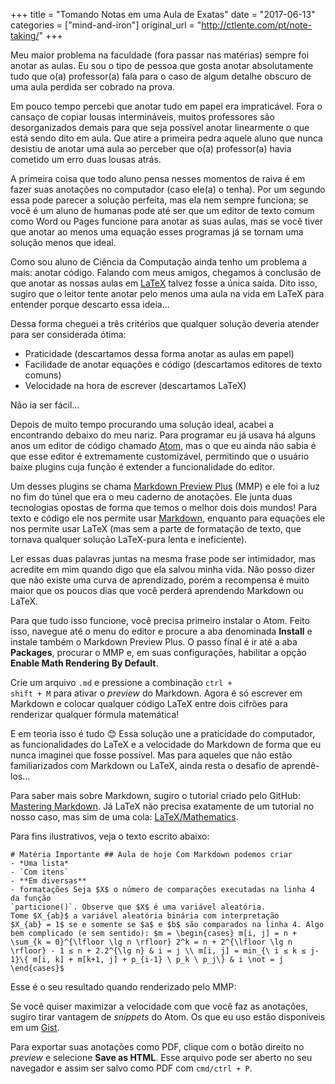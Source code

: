 +++
title = "Tomando Notas em uma Aula de Exatas"
date = "2017-06-13"
categories = ["mind-and-iron"]
original_url = "http://ctlente.com/pt/note-taking/"
+++

<p>
Meu maior problema na faculdade (fora passar nas matérias) sempre foi
anotar as aulas. Eu sou o tipo de pessoa que gosta anotar absolutamente
tudo que o(a) professor(a) fala para o caso de algum detalhe obscuro de
uma aula perdida ser cobrado na prova.
</p>
<p>
Em pouco tempo percebi que anotar tudo em papel era impraticável. Fora o
cansaço de copiar lousas intermináveis, muitos professores são
desorganizados demais para que seja possível anotar linearmente o que
está sendo dito em aula. Que atire a primeira pedra aquele aluno que
nunca desistiu de anotar uma aula ao perceber que o(a) professor(a)
havia cometido um erro duas lousas atrás.
</p>
<p>
A primeira coisa que todo aluno pensa nesses momentos de raiva é em
fazer suas anotações no computador (caso ele(a) o tenha). Por um segundo
essa pode parecer a solução perfeita, mas ela nem sempre funciona; se
você é um aluno de humanas pode até ser que um editor de texto comum
como Word ou Pages funcione para anotar as suas aulas, mas se você tiver
que anotar ao menos uma equação esses programas já se tornam uma solução
menos que ideal.
</p>
<p>
Como sou aluno de Ciência da Computação ainda tenho um problema a mais:
anotar código. Falando com meus amigos, chegamos à conclusão de que
anotar as nossas aulas em
<a href="https://pt.wikipedia.org/wiki/LaTeX">LaTeX</a> talvez fosse a
única saída. Dito isso, sugiro que o leitor tente anotar pelo menos uma
aula na vida em LaTeX para entender porque descarto essa ideia…
</p>
<p>
Dessa forma cheguei a três critérios que qualquer solução deveria
atender para ser considerada ótima:
</p>
<ul>
<li>
Praticidade (descartamos dessa forma anotar as aulas em papel)
</li>
<li>
Facilidade de anotar equações e código (descartamos editores de texto
comuns)
</li>
<li>
Velocidade na hora de escrever (descartamos LaTeX)
</li>
</ul>
<p>
Não ia ser fácil…
</p>

<p>
Depois de muito tempo procurando uma solução ideal, acabei a encontrando
debaixo do meu nariz. Para programar eu já usava há alguns anos um
editor de código chamado <a href="https://atom.io/">Atom</a>, mas o que
eu ainda não sabia é que esse editor é extremamente customizável,
permitindo que o usuário baixe plugins cuja função é extender a
funcionalidade do editor.
</p>
<p>
Um desses plugins se chama
<a href="https://atom.io/packages/markdown-preview-plus">Markdown
Preview Plus</a> (MMP) e ele foi a luz no fim do túnel que era o meu
caderno de anotações. Ele junta duas tecnologias opostas de forma que
temos o melhor dois dois mundos! Para texto e código ele nos permite
usar <a href="https://pt.wikipedia.org/wiki/Markdown">Markdown</a>,
enquanto para equações ele nos permite usar LaTeX (mas sem a parte de
formatação de texto, que tornava qualquer solução LaTeX-pura lenta e
ineficiente).
</p>
<p>
Ler essas duas palavras juntas na mesma frase pode ser intimidador, mas
acredite em mim quando digo que ela salvou minha vida. Não posso dizer
que não existe uma curva de aprendizado, porém a recompensa é muito
maior que os poucos dias que você perderá aprendendo Markdown ou LaTeX.
</p>

<p>
Para que tudo isso funcione, você precisa primeiro instalar o Atom.
Feito isso, navegue até o menu do editor e procure a aba denominada
<strong>Install</strong> e instale também o Markdown Preview Plus. O
passo final é ir até a aba <strong>Packages</strong>, procurar o MMP e,
em suas configurações, habilitar a opção <strong>Enable Math Rendering
By Default</strong>.
</p>
<p>
Crie um arquivo <code>.md</code> e pressione a combinação <code>ctrl +
shift + M</code> para ativar o <em>preview</em> do Markdown. Agora é só
escrever em Markdown e colocar qualquer código LaTeX entre dois cifrões
para renderizar qualquer fórmula matemática!
</p>
<p>
E em teoria isso é tudo 😊 Essa solução une a praticidade do computador,
as funcionalidades do LaTeX e a velocidade do Markdown de forma que eu
nunca imaginei que fosse possível. Mas para aqueles que não estão
familiarizados com Markdown ou LaTeX, ainda resta o desafio de
aprendê-los…
</p>

<p>
Para saber mais sobre Markdown, sugiro o tutorial criado pelo GitHub:
<a href="https://guides.github.com/features/mastering-markdown/">Mastering
Markdown</a>. Já LaTeX não precisa exatamente de um tutorial no nosso
caso, mas sim de uma cola:
<a href="https://en.wikibooks.org/wiki/LaTeX/Mathematics">LaTeX/Mathematics</a>.
</p>
<p>
Para fins ilustrativos, veja o texto escrito abaixo:
</p>
<pre><code># Mat&#xE9;ria Importante ## Aula de hoje Com Markdown podemos criar
- *Uma lista*
- `Com itens`
- **Em diversas**
- formata&#xE7;&#xF5;es Seja $X$ o n&#xFA;mero de compara&#xE7;&#xF5;es executadas na linha 4 da fun&#xE7;&#xE3;o
`particione()`. Observe que $X$ &#xE9; uma vari&#xE1;vel aleat&#xF3;ria.
Tome $X_{ab}$ a vari&#xE1;vel aleat&#xF3;ria bin&#xE1;ria com interpreta&#xE7;&#xE3;o
$X_{ab} = 1$ se e somente se $a$ e $b$ s&#xE3;o comparados na linha 4. Algo bem complicado (e sem sentido): $m = \begin{cases} m[i, j] = n + \sum_{k = 0}^{\lfloor \lg n \rfloor} 2^k = n + 2^{\lfloor \lg n \rfloor} - 1 &#x2264; n + 2.2^{\lg n} &amp; i = j \\ m[i, j] = min_{\ i &#x2264; k &#x2264; j-1}\{ m[i, k] + m[k+1, j] + p_{i-1} \ p_k \ p_j\} &amp; i \not = j
\end{cases}$</code></pre>
<p>
Esse é o seu resultado quando renderizado pelo MMP:
</p>

<p>
Se você quiser maximizar a velocidade com que você faz as anotações,
sugiro tirar vantagem de <em>snippets</em> do Atom. Os que eu uso estão
disponíveis em um
<a href="https://gist.github.com/ctlente/cfabebcc7555286f491aa7ce3ac700fe">Gist</a>.
</p>
<p>
Para exportar suas anotações como PDF, clique com o botão direito no
<em>preview</em> e selecione <strong>Save as HTML</strong>. Esse arquivo
pode ser aberto no seu navegador e assim ser salvo como PDF com
<code>cmd/ctrl + P</code>.
</p>

